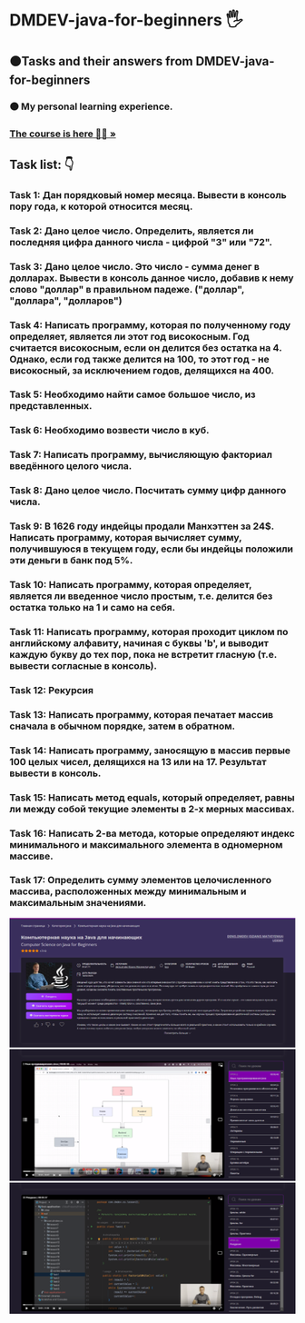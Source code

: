 <h1 align>DMDEV-java-for-beginners 🖐</h1>
<h2>🟠Tasks and their answers from DMDEV-java-for-beginners</h2>
<h3>🟠 My personal learning experience.</h3>
<h3><a href="https://coursehunter.net/course/kompyuternaya-nauka-na-java-dlya-nachinayushchih?lesson=1"><strong>The course is here 👨‍💻 »</strong></a></h3>
<h2>Task list: 👇</h2>
<h3>Task 1: Дан порядковый номер месяца. Вывести в консоль пору года, к которой относится месяц.</h3>
<h3>Task 2: Дано целое число. Определить, является ли последняя цифра данного числа - цифрой "3" или "72".</h3>
<h3>Task 3: Дано целое число. Это число - сумма денег в долларах. Вывести в консоль данное число, добавив к нему слово "доллар" в правильном падеже. ("доллар", "доллара", "долларов")</h3>
<h3>Task 4: Написать программу, которая по полученному году определяет, является ли этот год високосным. Год считается високосным, если он делится без остатка на 4. Однако, если год также делится на 100, то этот год - не високосный, за исключением годов, делящихся на 400.</h3>
<h3>Task 5: Необходимо найти самое большое число, из представленных.</h3>
<h3>Task 6: Необходимо возвести число в куб.</h3>
<h3>Task 7: Написать программу, вычисляющую факториал введённого целого числа.</h3>
<h3>Task 8: Дано целое число. Посчитать сумму цифр данного числа.</h3>
<h3>Task 9: В 1626 году индейцы продали Манхэттен за 24$. Написать программу, которая вычисляет сумму, получившуюся в текущем году, если бы индейцы положили эти деньги в банк под 5%.</h3>
<h3>Task 10: Написать программу, которая определяет, является ли введенное число простым, т.е. делится без остатка только на 1 и само на себя.</h3>
<h3>Task 11: Написать программу, которая проходит циклом по английскому алфавиту, начиная с буквы 'b', и выводит каждую букву до тех пор, пока не встретит гласную (т.е. вывести согласные в консоль).</h3>
<h3>Task 12: Рекурсия</h3>
<h3>Task 13: Написать программу, которая печатает массив сначала в обычном порядке, затем в обратном.</h3>
<h3>Task 14: Написать программу, заносящую в массив первые 100 целых чисел, делящихся на 13 или на 17. Результат вывести в консоль.</h3>
<h3>Task 15: Написать метод equals, который определяет, равны ли между собой текущие элементы в 2-х мерных массивах.</h3>
<h3>Task 16: Написать 2-ва метода, которые определяют индекс минимального и максимального элемента в одномерном массиве.</h3>
<h3>Task 17: Определить сумму элементов целочисленного массива, расположенных между минимальным и максимальным значениями.</h3>
<img src="README images/0.png" alt="Logo">
<img src="README images/1.png" alt="Logo">
<img src="README images/2.png" alt="Logo">


